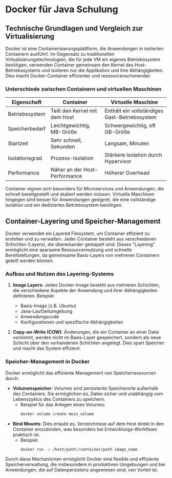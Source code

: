 
# Docker für Java Schulung

## Technische Grundlagen und Vergleich zur Virtualisierung

Docker ist eine Containerisierungsplattform, die Anwendungen in isolierten Containern ausführt. Im Gegensatz zu traditionellen Virtualisierungstechnologien, die für jede VM ein eigenes Betriebssystem benötigen, verwenden Container gemeinsam den Kernel des Host-Betriebssystems und isolieren nur die Applikation und ihre Abhängigkeiten. Dies macht Docker-Container effizienter und ressourcenschonender.

### Unterschiede zwischen Containern und virtuellen Maschinen

| Eigenschaft                 | Container                                    | Virtuelle Maschine                       |
|-----------------------------|----------------------------------------------|------------------------------------------|
| Betriebssystem              | Teilt den Kernel mit dem Host                | Enthält ein vollständiges Gast-Betriebssystem |
| Speicherbedarf              | Leichtgewichtig, MB-Größe                    | Schwergewichtig, oft GB-Größe            |
| Startzeit                   | Sehr schnell, Sekunden                       | Langsam, Minuten                         |
| Isolationsgrad              | Prozess-Isolation                            | Stärkere Isolation durch Hypervisor      |
| Performance                 | Näher an der Host-Performance                | Höherer Overhead                         |

Container eignen sich besonders für Microservices und Anwendungen, die schnell bereitgestellt und skaliert werden müssen. Virtuelle Maschinen hingegen sind besser für Anwendungen geeignet, die eine vollständige Isolation und ein dediziertes Betriebssystem benötigen.

## Container-Layering und Speicher-Management

Docker verwendet ein Layered Filesystem, um Container effizient zu erstellen und zu verwalten. Jeder Container besteht aus verschiedenen Schichten (Layers), die übereinander gestapelt sind. Dieses "Layering" ermöglicht eine sparsame Ressourcennutzung und schnelle Bereitstellungen, da gemeinsame Basis-Layers von mehreren Containern geteilt werden können.

### Aufbau und Nutzen des Layering-Systems

1. **Image Layers**: Jedes Docker-Image besteht aus mehreren Schichten, die verschiedene Aspekte der Anwendung und ihrer Abhängigkeiten definieren. Beispiel:
   - Basis-Image (z.B. Ubuntu)
   - Java-Laufzeitumgebung
   - Anwendungscode
   - Konfigurationen und spezifische Abhängigkeiten

2. **Copy-on-Write (COW)**: Änderungen, die ein Container an einer Datei vornimmt, werden nicht im Basis-Layer gespeichert, sondern als neue Schicht über den vorhandenen Schichten angelegt. Dies spart Speicher und macht das System effizient.

### Speicher-Management in Docker

Docker ermöglicht das effiziente Management von Speicherressourcen durch:
- **Volumenspeicher**: Volumes sind persistente Speicherorte außerhalb des Containers. Sie ermöglichen es, Daten sicher und unabhängig vom Lebenszyklus des Containers zu speichern.
  - Beispiel für das Anlegen eines Volumes:
    ```bash
    docker volume create mein_volume
    ```
- **Bind Mounts**: Dies erlaubt es, Verzeichnisse auf dem Host direkt in den Container einzubinden, was besonders bei Entwicklungs-Workflows praktisch ist.
  - Beispiel:
    ```bash
    docker run -v /host/path:/container/path image_name
    ```

Durch diese Mechanismen ermöglicht Docker eine flexible und effiziente Speicherverwaltung, die insbesondere in produktiven Umgebungen und bei Anwendungen, die auf Datenpersistenz angewiesen sind, von Vorteil ist.